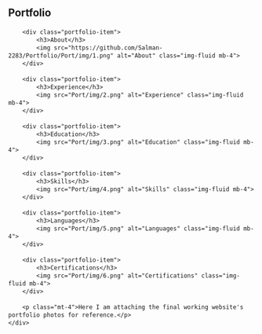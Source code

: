 <!-- Portfolio Section -->
<section class="resume-section p-3 p-lg-5 d-flex flex-column" id="portfolio">
    <div class="my-auto">
        <h2 class="mb-5">Portfolio</h2>

        <div class="portfolio-item">
            <h3>About</h3>
            <img src="https://github.com/Salman-2283/Portfolio/Port/img/1.png" alt="About" class="img-fluid mb-4">
        </div>

        <div class="portfolio-item">
            <h3>Experience</h3>
            <img src="Port/img/2.png" alt="Experience" class="img-fluid mb-4">
        </div>

        <div class="portfolio-item">
            <h3>Education</h3>
            <img src="Port/img/3.png" alt="Education" class="img-fluid mb-4">
        </div>

        <div class="portfolio-item">
            <h3>Skills</h3>
            <img src="Port/img/4.png" alt="Skills" class="img-fluid mb-4">
        </div>

        <div class="portfolio-item">
            <h3>Languages</h3>
            <img src="Port/img/5.png" alt="Languages" class="img-fluid mb-4">
        </div>

        <div class="portfolio-item">
            <h3>Certifications</h3>
            <img src="Port/img/6.png" alt="Certifications" class="img-fluid mb-4">
        </div>

        <p class="mt-4">Here I am attaching the final working website's portfolio photos for reference.</p>
    </div>
</section>
